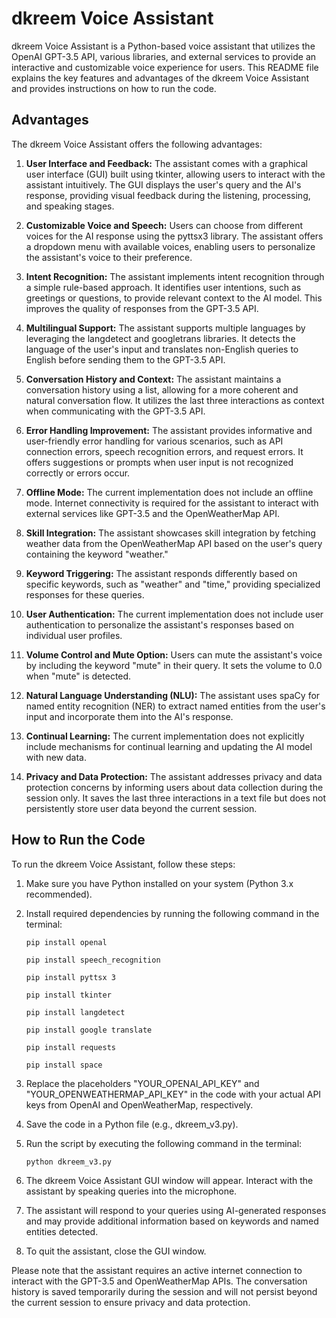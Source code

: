 # dkreem Voice Assistant

dkreem Voice Assistant is a Python-based voice assistant that utilizes the OpenAI GPT-3.5 API, various libraries, and external services to provide an interactive and customizable voice experience for users. This README file explains the key features and advantages of the dkreem Voice Assistant and provides instructions on how to run the code.

## Advantages

The dkreem Voice Assistant offers the following advantages:

1. **User Interface and Feedback:** The assistant comes with a graphical user interface (GUI) built using tkinter, allowing users to interact with the assistant intuitively. The GUI displays the user's query and the AI's response, providing visual feedback during the listening, processing, and speaking stages.

2. **Customizable Voice and Speech:** Users can choose from different voices for the AI response using the pyttsx3 library. The assistant offers a dropdown menu with available voices, enabling users to personalize the assistant's voice to their preference.

3. **Intent Recognition:** The assistant implements intent recognition through a simple rule-based approach. It identifies user intentions, such as greetings or questions, to provide relevant context to the AI model. This improves the quality of responses from the GPT-3.5 API.

4. **Multilingual Support:** The assistant supports multiple languages by leveraging the langdetect and googletrans libraries. It detects the language of the user's input and translates non-English queries to English before sending them to the GPT-3.5 API.

5. **Conversation History and Context:** The assistant maintains a conversation history using a list, allowing for a more coherent and natural conversation flow. It utilizes the last three interactions as context when communicating with the GPT-3.5 API.

6. **Error Handling Improvement:** The assistant provides informative and user-friendly error handling for various scenarios, such as API connection errors, speech recognition errors, and request errors. It offers suggestions or prompts when user input is not recognized correctly or errors occur.

7. **Offline Mode:** The current implementation does not include an offline mode. Internet connectivity is required for the assistant to interact with external services like GPT-3.5 and the OpenWeatherMap API.

8. **Skill Integration:** The assistant showcases skill integration by fetching weather data from the OpenWeatherMap API based on the user's query containing the keyword "weather."

9. **Keyword Triggering:** The assistant responds differently based on specific keywords, such as "weather" and "time," providing specialized responses for these queries.

10. **User Authentication:** The current implementation does not include user authentication to personalize the assistant's responses based on individual user profiles.

11. **Volume Control and Mute Option:** Users can mute the assistant's voice by including the keyword "mute" in their query. It sets the volume to 0.0 when "mute" is detected.

12. **Natural Language Understanding (NLU):** The assistant uses spaCy for named entity recognition (NER) to extract named entities from the user's input and incorporate them into the AI's response.

13. **Continual Learning:** The current implementation does not explicitly include mechanisms for continual learning and updating the AI model with new data.

14. **Privacy and Data Protection:** The assistant addresses privacy and data protection concerns by informing users about data collection during the session only. It saves the last three interactions in a text file but does not persistently store user data beyond the current session.

## How to Run the Code

To run the dkreem Voice Assistant, follow these steps:

1. Make sure you have Python installed on your system (Python 3.x recommended).

2. Install required dependencies by running the following command in the terminal:
   ```
   pip install openal 
   ```
   
   ```
   pip install speech_recognition 
   ```

   ``` 
   pip install pyttsx 3 
   ```

   ```
   pip install tkinter
   ```

   ```
   pip install langdetect 
   ```

   ```
   pip install google translate
   ```

   ```
   pip install requests
   ```

   ```
   pip install space
   ```

3. Replace the placeholders "YOUR_OPENAI_API_KEY" and "YOUR_OPENWEATHERMAP_API_KEY" in the code with your actual API keys from OpenAI and OpenWeatherMap, respectively.

4. Save the code in a Python file (e.g., dkreem_v3.py).

5. Run the script by executing the following command in the terminal:
   ```
   python dkreem_v3.py
   ```

6. The dkreem Voice Assistant GUI window will appear. Interact with the assistant by speaking queries into the microphone.

7. The assistant will respond to your queries using AI-generated responses and may provide additional information based on keywords and named entities detected.

8. To quit the assistant, close the GUI window.

Please note that the assistant requires an active internet connection to interact with the GPT-3.5 and OpenWeatherMap APIs. The conversation history is saved temporarily during the session and will not persist beyond the current session to ensure privacy and data protection.
